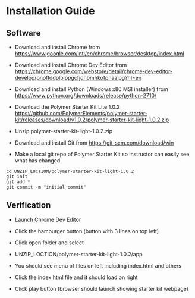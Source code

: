 # Installation Guide



## Software


* Download and install Chrome from
https://www.google.com/intl/en/chrome/browser/desktop/index.html

* Download and install Chrome Dev Editor from
https://chrome.google.com/webstore/detail/chrome-dev-editor-develop/pnoffddplpippgcfjdhbmhkofpnaalpg?hl=en

* Download and install Python (Windows x86 MSI installer) from
https://www.python.org/downloads/release/python-2710/

* Download the Polymer Starter Kit Lite 1.0.2
https://github.com/PolymerElements/polymer-starter-kit/releases/download/v1.0.2/polymer-starter-kit-light-1.0.2.zip

* Unzip polymer-starter-kit-light-1.0.2.zip

* Download and install Git from
https://git-scm.com/download/win

* Make a local git repo of Polymer Starter Kit so instructor can easily see what has changed

```
cd UNZIP_LOCTION/polymer-starter-kit-light-1.0.2
git init
git add *
git commit -m "initial commit"
```
 





## Verification


* Launch Chrome Dev Editor

* Click the hamburger button (button with 3 lines on top left)

* Click open folder and select 

* UNZIP_LOCTION/polymer-starter-kit-light-1.0.2/app

* You should see menu of files on left including index.html and others

* Click the index.html file and it should load on right

* Click play button (browser should launch showing starter kit webpage)
